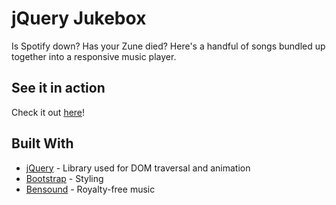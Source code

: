 # jQuery Jukebox

Is Spotify down? Has your Zune died? Here's a handful of songs bundled up together into a responsive music player.

## See it in action

Check it out [here](excited-purpose.surge.sh)!

## Built With

* [jQuery](https://jquery.com/) - Library used for DOM traversal and animation
* [Bootstrap](http://getbootstrap.com/) - Styling
* [Bensound](http://www.bensound.com/) - Royalty-free music
